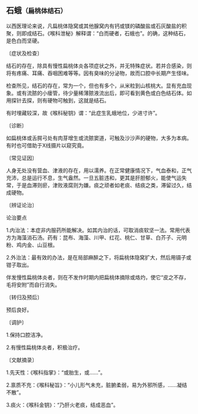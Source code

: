 ## 石蛾<small>（扁桃体结石）</small>

以西医理论来说，凡扁桃体隐窝或其他腺窝内有钙或镁的磷酸盐或石灰酸盐的积聚，则即成结石。《喉科泄秘》解释谓：“白而硬者，石蛾也”。的确，这种结石，是色白而坚硬。

〔症状及检查〕

结石的存在，除具有慢性扁桃体炎各项症状之外，并无特殊症状。若并合感染，则将有疼痛、耳痛、吞咽困难等等。因有臭味的分泌物，故而口腔中长期产生怪味。

检查所见，结石的存在，常为一个，但也有多个，从米粒到山核桃大。显有充血现象。或有流脓的小瘘管，待少量稀薄脓液流出后，即可看到黄色或白色结石体。如用探针去探，则有硬物可触到，这就是结石。

有时埋藏较深，故《喉科秘钥》谓：“此症生乳蛾地位，少进寸许”。

〔诊断〕

如扁桃体或舌腭弓处有肉芽增生或流脓窦道，可触及沙沙声的硬物，大多为本病。有时也可借助于X线摄片以窥究竟。

〔常见证因〕

人身无处没有营血、津液的存在，用以濡养。在正常健康情况下，气血泰和，正气充沛，总是运行不息，生气盎然。一旦五脏违和，更其是肝胆郁火，能使气运失常，于是血滞则瘀，津败液腐则为嫌。痰之顽者如老痰、结痰之类，滞留过久，结成硬物。

〔辨证论治〕

论治要点

1.内治法：本症非内服药所能解决。如其内治的话，可取消痰软坚一法。常用代表方为海藻消石汤。药有：昆布、海藻、川甲、红花、桃仁、甘草、白芥子、元明粉、鸡内金、山豆根。

2.外治法：最有效的办法，是在局部麻醉之下，将扁桃体隐窝扩大，然后用镊子或钳子取出。

伴发慢性扁桃体炎者，则在不发作时期内把扁桃体摘除或烙灼，使它“皮之不存，毛将安附”而自行消失。

〔转归及预后〕

预后良好。

〔调护〕

1.保持口腔洁净。

2.有慢性扁桃体炎者，积极治疗。

〔文献摘录〕

1.先天性：《喉科指掌》：“或胎生，或……”。

2.禀质不充：《喉科秘旨》：“小儿形气未充，脏腑柔弱，易为外邪所感，……凝结不散”。

3.痰火：《喉科金钥》：“乃肝火老痰，结成恶血”。
